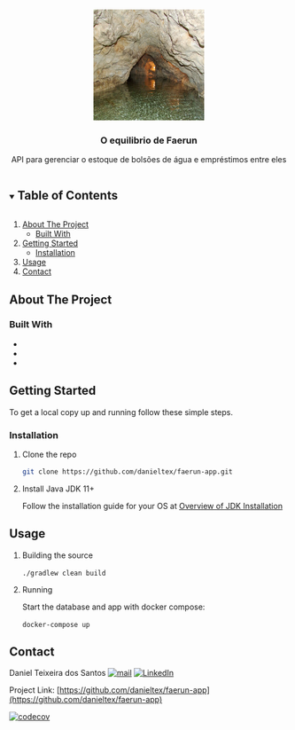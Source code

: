 <!-- PROJECT LOGO -->
<br />
<p align="center">
  <a href="https://github.com/danieltex/faerun-app">
    <img src="images/cave-lake-4805991_960_720.jpg" alt="Logo" width="200" height="200">
  </a>

  <h3 align="center">O equilibrio de Faerun</h3>

  <p align="center">
    API para gerenciar o estoque de bolsões de água e empréstimos entre eles
  </p>
</p>



<!-- TABLE OF CONTENTS -->
<details open="open">
  <summary><h2 style="display: inline-block">Table of Contents</h2></summary>
  <ol>
    <li>
      <a href="#about-the-project">About The Project</a>
      <ul>
        <li><a href="#built-with">Built With</a></li>
      </ul>
    </li>
    <li>
      <a href="#getting-started">Getting Started</a>
      <ul>
        <li><a href="#installation">Installation</a></li>
      </ul>
    </li>
    <li><a href="#usage">Usage</a></li>
    <li><a href="#contact">Contact</a></li>
  </ol>
</details>



<!-- ABOUT THE PROJECT -->
## About The Project



### Built With

* []()
* []()
* []()



<!-- GETTING STARTED -->
## Getting Started

To get a local copy up and running follow these simple steps.


### Installation

1. Clone the repo
   ```sh
   git clone https://github.com/danieltex/faerun-app.git
   ```
2. Install Java JDK 11+
   
   Follow the installation guide for your OS at [Overview of JDK Installation](https://docs.oracle.com/en/java/javase/11/install/overview-jdk-installation.html)



<!-- USAGE EXAMPLES -->
## Usage

1. Building the source

   `./gradlew clean build`

2. Running
   
   Start the database and app with docker compose:
   
   `docker-compose up`
   
<!-- CONTACT -->
## Contact

Daniel Teixeira dos Santos [![mail][gmail-shield]][gmail-url] [![LinkedIn][linkedin-shield]][linkedin-url]

Project Link: [https://github.com/danieltex/faerun-app](https://github.com/danieltex/faerun-app)

[![codecov](https://codecov.io/gh/danieltex/faerun-app/branch/main/graph/badge.svg?token=DKMRP2QKPC)](https://codecov.io/gh/danieltex/faerun-app)


<!-- MARKDOWN LINKS & IMAGES -->
<!-- https://www.markdownguide.org/basic-syntax/#reference-style-links -->
[contributors-shield]: https://img.shields.io/github/contributors/danieltex/faerun-app.svg?style=for-the-badge
[contributors-url]: https://github.com/danieltex/faerun-app/graphs/contributors
[linkedin-shield]: https://img.shields.io/badge/-LinkedIn-black.svg?style=for-the-badge&logo=linkedin&colorB=555
[linkedin-url]: https://linkedin.com/in/danieltex
[gmail-shield]: https://img.shields.io/badge/Gmail-D14836?style=for-the-badge&logo=gmail&logoColor=white
[gmail-url]: mailto:danieltex@gmail.com
